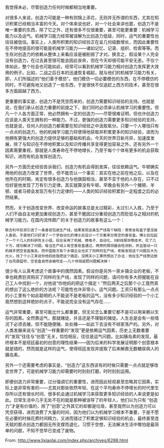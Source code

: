 我觉得未必，尽管创造力任何时候都相当地重要。

对很多人来说，创造力可能是一种有则锦上添花，无则并无所谓的东西，尤其在知识积累已经相当丰富的今天。对个体来说也好，对一个社会来讲也罢，创造力不是唯一重要的东西，除了它之外，还有很多不仅很重要，甚至可能更重要：机械学习能力以及运气。机械学习能力经常被误解为比创造力低级，同时，运气的重要性也往往被低估。事实上，人类所积累的知识经验正在呈几何级数增长，而因此重要性在不停地提高的很可能是机械学习能力——诸如记忆、记录、组织、检索等等。而生存对创造力的依赖从整体上来看应该是被削弱了才对。换言之，假设某个人完全没有创造力，在过去甚至很可能会因此丧命，但在今天却很可能平安无恙。不仅个体如此，整个社会也可能如此，经常可以看到机械学习能力相对创造力发挥更大效用的例子。比如，二战之后日本的迅速恢复崛起，就与他们的机械学习能力有关，即，人们所描述的“他们善于模仿”。他们模仿一切必要模仿的东西，在不停模仿的同时，不可避免地又创造了一些东西，于是很快不仅追赶上西方的技术，甚至在很多方面超越了西方。

更重要的事实是，创造力不是凭空而来的，创造力需要知识经验的支持。也就是说，在我们承认创造力重要的前提之下，我们同时必须承认机械学习的重要性。但凡一个人各方面正常，他必然拥有一定的创造力——尽管很难证明，但也许创造力应该是人类天生拥有的一种能力。不过，更强的创造力需要更多知识经验的支持，也就是说，任何人的创造力都需要在知识经验之中汲取氧分。只要一个人哪怕只有一点点的创造力，他的机械学习能力将使得他获取并积累更多的知识经验，进而为他拥有更强大的创造力提供足够的基础和机会。今天的世界日新月异，加速度发展，除了与知识在不停地积累以及知识传播共享变得更加容易之外，还有另外一个因素需要重视，那就是人类寿命在不停地增长，乃至于每个个体有更多的机会获取知识，进而有机会发挥创造力。

另外一方面历史经验告诉我们，创造力有机会得到发挥，往往依赖运气。牛顿确实用他的创造力改变了世界，但不能否认一个事实：其实在他之前在他之后，以及在他所在的时期，肯定有很多创造力与他旗鼓相当，甚至不亚于他的人存在，只不过恰好是他发现了万有引力定律。其实就算没有牛顿，早晚会有另外一个猪顿、羊顿、或者马顿会发现万有引力定律的——人类的知识经验积累到一定程度之后的必然结果。

然而，关于创造改变世界、改变命运的故事总是太过精彩，太过引人入胜，乃至于人们不由自主地更加重视创造力，甚至干脆因过分重视创造力而贬低与之相对的机械学习能力。在国内流传颇广的关于创造力的故事有这么一个：

    联合利华巨资引进了一条香皂包装生产线，结果发现这条生产线有个缺陷：常常会有盒子里没装入香皂。于是他们只好请了一个学自动化的博士后设计一个方案来分拣空的香皂盒。博士后拉起了一个十几人的科研攻关小组，综合采用了机械、微电子、自动化、X射线探测等技术，花了几十万，成功解决了问题。每当生产线上有空香皂盒通过，两旁的探测器会检测到，并且驱动一只机械手把空皂盒推走。而中国南方有个乡镇企业也买了同样的生产线，老板发现这个问题后大为光火，找了个小工来说你他妈给我把这个搞定。没两天小工果然想出了办法：他在生产线旁边放了台风扇猛吹，空皂盒自然会被吹走——几十块钱就把问题解决掉！

很少有人认真考虑这个故事中的偶然因素。假设你是另外一家乡镇企业的老板，不幸也耗费巨资购买了同样的生产线，发现了同样的问题，请问你有多大把握能在自己工人中找到一个，对他说“你他妈的把这个搞定！”然后两天之后那个小工竟然真的想出了这么绝妙的方法呢？可能性也许非常小。运气问题。工资只有那么一点点的小工里有个如此聪明的人不能说不是老板的运气，没有多少知识经验的一个小工竟然想到这样绝妙的点子，不能说完全没有运气存在……

运气非常重要，甚至可能比什么都重要，但无论怎么重要它都不是可以用来赖以生存的因素。全然靠运气，那就赌徒，并且还是不理智的赌徒。人生总是会有一些情况下必须去赌，但不能随便赌、处处赌——如此下去没有不倾家荡产的。另外，对人类发展来说与“创造”一样重要的“发现”更是依赖运气因素，历史上无数重要的“发现”往往与“创意”无关，恰恰相反，往往是运气问题。比如胰岛素的发现，最终根本不是班廷最初的创意的理性结果——因为后来的科学发展证明那个创意根本就是错的，然而就是这样的运气，使得班廷发现并提取了后来解救无数糖尿病人的胰岛素。

另外一个还需要考虑的事实是，“创造力”这东西该有的时候只需要一点点就足够改变世界了，可是机械学习能力却需要时时刻刻打磨，时时刻刻运用。

即便创造力非常重要，过分强调它的重要性，进而因此轻视甚至忽略其它因素，实际上是非常有害的——尤其对那些依然年轻、在这个平均寿命不停增长的时代里生存所以还有很长时间、很多机会通过机械学习来获取更多知识经验的人来说更是如此。日常生活中几乎无处不在的就是那种被误导了的年轻人，他们以为只有 “创造力”才是有价值的，除了“创意”之外其它的却都是垃圾，甚至竟然以为创造力可以凭空获得，进而浪费了大量的时间，因为他们以为机械学习根本不重要，于是不愿在必要的时候花费时间精力，又进而错过了积累足够知识经验的机会，最终甚至连天赋的那点创造力都因无所支撑而退化，习惯于空想，无法解决生活中哪怕是最简单的问题，不知不觉早已变成了废物。

From: http://www.lixiaolai.com/index.php/archives/6288.html